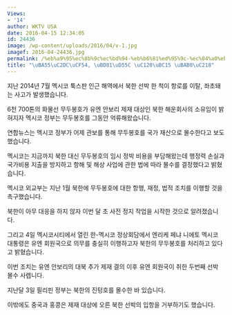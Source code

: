 ```yaml
---
Views:
- '14'
author: WKTV USA
date: 2016-04-15 12:34:05
id: 24436
image: /wp-content/uploads/2016/04/v-1.jpg
imagef: 2016-04-24436.jpg
permalink: /%eb%a9%95%ec%8b%9c%ec%bd%94-%eb%b6%81%ed%95%9c-%ec%84%a0%eb%b0%95-%eb%aa%b0%ec%88%98/
title: "\uBA55\uC2DC\uCF54, \uBD81\uD55C \uC120\uBC15 \uBAB0\uC218"
---
```


지난 2014년 7월 멕시코 툭스판 인근 해역에서 북한 선박 한 척이 항로를 이탈, 좌초돼는 사고가 발생했습니다.

6천 700톤의 화물선 무두봉호가 유엔 안보리 제재 대상인 북한 해운회사의 소유임이 밝혀지자 멕시코 정부는 무두봉호를 그동안 억류해왔습니다.

연합뉴스는 멕시코 정부가 어제 관보를 통해 무두봉호를 국가 재산으로 몰수한다고 보도했습니다.

멕시코는 지금까지 북한 대신 무두봉호의 임시 정박 비용을 부담해왔는데 행정력 손실과 국가비용 지출을 방지하고 항해 및 해상 사업에 관한 법에 따라 몰수를 결정했다고 밝혔습니다.

멕시코 외교부는 지난 1월 북한에 무두봉호에 대한 항행, 재정, 법적 조치를 이행할 것을 촉구했습니다.

북한이 아무 대응을 하지 않자 이번 달 초 사전 정지 작업을 시작한 것으로 알려졌습니다.

그리고 4일 멕시코시티에서 열린 한-멕시코 정상회담에서 엔리케 페냐 니에토 멕시코 대통령은 유엔 회원국으로 의무를 충실히 이행하고자 북한의 무두봉호를 처리하고 있다고 밝혔습니다.

이번 조치는 유엔 안보리의 대북 추가 제재 결의 이후 유엔 회원국이 취한 두번째 선박 몰수 사롑니다.

지난달 3일 필리핀 정부는 북한의 진텅호를 몰수한 바 있습니다.

이밖에도 중국과 홍콩은 제재 대상에 오른 북한 선박의 입항을 거부하기도 했습니다.